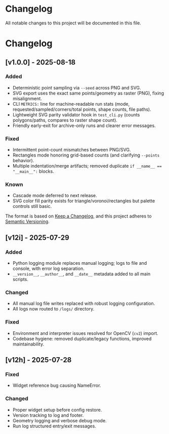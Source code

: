 <!-- Keep a Changelog: https://keepachangelog.com/en/1.0.0/ -->
# Changelog

All notable changes to this project will be documented in this file.

 # Changelog

## [v1.0.0] - 2025-08-18
### Added
- Deterministic point sampling via `--seed` across PNG and SVG.
- SVG export uses the exact same points/geometry as raster (PNG), fixing misalignment.
- CLI `METRICS:` line for machine-readable run stats (mode, requested/sampled/corners/total points, shape counts, file paths).
- Lightweight SVG parity validator hook in `test_cli.py` (counts polygons/paths, compares to raster shape count).
- Friendly early-exit for archive-only runs and clearer error messages.

### Fixed
- Intermittent point-count mismatches between PNG/SVG.
- Rectangles mode honoring grid-based counts (and clarifying `--points` behavior).
- Multiple indentation/merge artifacts; removed duplicate `if __name__ == "__main__":` blocks.

### Known
- Cascade mode deferred to next release.
- SVG color fill parity exists for triangle/voronoi/rectangles but palette controls still basic.


The format is based on [Keep a Changelog](https://keepachangelog.com/en/1.0.0/), and this project adheres to [Semantic Versioning](https://semver.org/spec/v2.0.0.html).

## [v12i] - 2025-07-29
### Added
- Python logging module replaces manual logging; logs to file and console, with error log separation.
- `__version__`, `__author__`, and `__date__` metadata added to all main scripts.

### Changed
- All manual log file writes replaced with robust logging configuration.
- All logs now routed to `/logs/` directory.

### Fixed
- Environment and interpreter issues resolved for OpenCV (`cv2`) import.
- Codebase hygiene: removed duplicate/legacy functions, improved maintainability.

## [v12h] - 2025-07-28
### Fixed
- Widget reference bug causing NameError.

### Changed
- Proper widget setup before config restore.
- Version tracking to log and footer.
- Geometry logging and verbose debug mode.
- Run log structured entry/exit messages.

